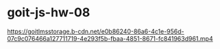 # goit-js-hw-08
https://goitlmsstorage.b-cdn.net/e0b86240-86a6-4c1e-956d-07c9c076466a127711719-4e293f5b-fbaa-4851-8671-fc841963d961.mp4
